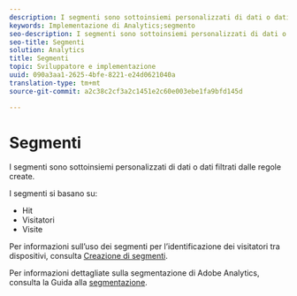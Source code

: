 ```yaml
---
description: I segmenti sono sottoinsiemi personalizzati di dati o dati filtrati dalle regole create.
keywords: Implementazione di Analytics;segmento
seo-description: I segmenti sono sottoinsiemi personalizzati di dati o dati filtrati dalle regole create.
seo-title: Segmenti
solution: Analytics
title: Segmenti
topic: Sviluppatore e implementazione
uuid: 090a3aa1-2625-4bfe-8221-e24d0621040a
translation-type: tm+mt
source-git-commit: a2c38c2cf3a2c1451e2c60e003ebe1fa9bfd145d

---
```



# Segmenti

I segmenti sono sottoinsiemi personalizzati di dati o dati filtrati dalle regole create.

I segmenti si basano su:

* Hit
* Visitatori
* Visite

Per informazioni sull’uso dei segmenti per l’identificazione dei visitatori tra dispositivi, consulta [Creazione di segmenti](../../implement/js-implementation/xdevice-visid/segments.md#concept_77F0A880A6BA4A919A233DAF9D0D6FB5).

Per informazioni dettagliate sulla segmentazione di Adobe Analytics, consulta la Guida alla [segmentazione](https://marketing.adobe.com/resources/help/en_US/analytics/segment/).
